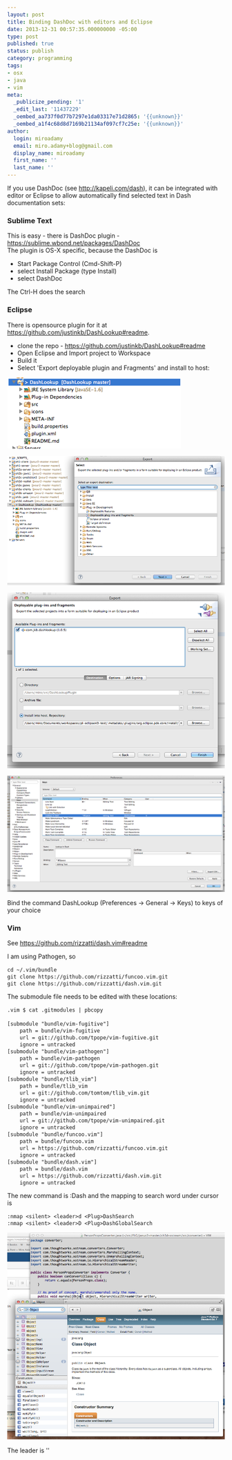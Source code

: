 ```yaml
---
layout: post
title: Binding DashDoc with editors and Eclipse
date: 2013-12-31 00:57:35.000000000 -05:00
type: post
published: true
status: publish
category: programming
tags:
- osx
- java
- vim
meta:
  _publicize_pending: '1'
  _edit_last: '11437229'
  _oembed_aa737f0d77b7297e1da03317e71d2865: '{{unknown}}'
  _oembed_a1f4c68d8d7169b21134af097cf7c25e: '{{unknown}}'
author:
  login: miroadamy
  email: miro.adamy+blog@gmail.com
  display_name: miroadamy
  first_name: ''
  last_name: ''
---
```

If you use DashDoc (see http://kapeli.com/dash), it can be integrated with editor or Eclipse to allow automatically find selected text in Dash documentation sets:

### Sublime Text

This is easy - there is DashDoc plugin - https://sublime.wbond.net/packages/DashDoc  
The plugin is OS-X specific, because the DashDoc is

* Start Package Control (Cmd-Shift-P)
* select Install Package (type Install)
* select DashDoc

The Ctrl-H does the search

### Eclipse

There is opensource plugin for it at https://github.com/justinkb/DashLookup#readme.

* clone the repo - https://github.com/justinkb/DashLookup#readme
* Open Eclipse and Import project to Workspace
* Build it 
* Select 'Export deployable plugin and Fragments' and install to host:

![](/images/binding-dashdoc-with-editors-and-eclipse_5.png)

![](/images/binding-dashdoc-with-editors-and-eclipse_4.png)

![](/images/binding-dashdoc-with-editors-and-eclipse_3.png)

![](/images/binding-dashdoc-with-editors-and-eclipse_2.png)

Bind the command DashLookup (Preferences -> General -> Keys) to keys of your choice

### Vim

See https://github.com/rizzatti/dash.vim#readme

I am using Pathogen, so

```
cd ~/.vim/bundle
git clone https://github.com/rizzatti/funcoo.vim.git
git clone https://github.com/rizzatti/dash.vim.git
```

The submodule file needs to be edited with these locations:

```
.vim $ cat .gitmodules | pbcopy
 
[submodule "bundle/vim-fugitive"]
	path = bundle/vim-fugitive
	url = git://github.com/tpope/vim-fugitive.git
	ignore = untracked
[submodule "bundle/vim-pathogen"]
	path = bundle/vim-pathogen
	url = git://github.com/tpope/vim-pathogen.git
	ignore = untracked
[submodule "bundle/tlib_vim"]
	path = bundle/tlib_vim
	url = git://github.com/tomtom/tlib_vim.git
	ignore = untracked
[submodule "bundle/vim-unimpaired"]
	path = bundle/vim-unimpaired
	url = git://github.com/tpope/vim-unimpaired.git
	ignore = untracked
[submodule "bundle/funcoo.vim"]
	path = bundle/funcoo.vim
	url = https://github.com/rizzatti/funcoo.vim.git
	ignore = untracked
[submodule "bundle/dash.vim"]
	path = bundle/dash.vim
	url = https://github.com/rizzatti/dash.vim.git
	ignore = untracked
```

The new command is :Dash and the mapping to search word under cursor is

```
:nmap <silent> <leader>d <Plug>DashSearch
:nmap <silent> <leader>D <Plug>DashGlobalSearch
```

![](/images/binding-dashdoc-with-editors-and-eclipse_1.png)

The leader is '\'

